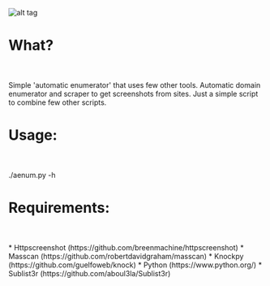 

![alt tag](http://www.vesiluoma.com/aenum/aenum.jpg)

<H1>What?</H1><br><br>
  Simple 'automatic enumerator' that uses few other tools.
	Automatic domain enumerator and scraper to get screenshots from sites.
	Just a simple script to combine few other scripts.


<H1>Usage:</H1><br><br>
	./aenum.py -h

<H1>Requirements:</H1><br><br>
	* Httpscreenshot (https://github.com/breenmachine/httpscreenshot)
	* Masscan (https://github.com/robertdavidgraham/masscan)
	* Knockpy (https://github.com/guelfoweb/knock)
	* Python (https://www.python.org/)
        * Sublist3r (https://github.com/aboul3la/Sublist3r)
